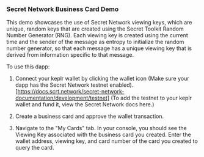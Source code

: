 ### Secret Network Business Card Demo

This demo showcases the use of Secret Network viewing keys, which are unique, random keys that are created using the Secret Toolkit Random Number Generator (RNG). Each viewing key is created using the current time and the sender of the message as entropy to initialize the random number generator, so that each message has a unique viewing key that is derived from information specific to that message.

To use this dapp:

1. Connect your keplr wallet by clicking the wallet icon (Make sure your dapp has the Secret Network testnet enabled). [https://docs.scrt.network/secret-network-documentation/development/testnet] (To add the testnet to your keplr wallet and fund it, view the Secret Network docs here.)

2. Create a business card and approve the wallet transaction.

3. Navigate to the "My Cards" tab. In your console, you should see the Viewing Key associated with the business card you created. Enter the wallet address, viewing key, and card number of the card you created to query the card.

